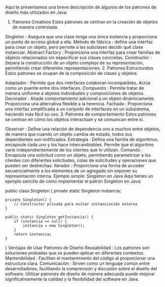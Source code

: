 
Aquí te presentamos una breve descripción de algunos de los patrones de diseño más utilizados en Java:

1. Patrones Creativos
Estos patrones se centran en la creación de objetos de manera controlada.

Singleton : Asegura que una clase tenga una única instancia y proporciona un punto de acceso global a ella.
Método de fábrica : define una interfaz para crear un objeto, pero permite a las subclases decidir qué clase instanciar.
Abstract Factory : Proporciona una interfaz para crear familias de objetos relacionados sin especificar sus clases concretas.
Constructor : Separa la construcción de un objeto complejo de su representación, permitiendo crear diferentes representaciones.
2. Patrones Estructurales
Estos patrones se ocupan de la composición de clases y objetos.

Adaptador : Permite que dos interfaces colaboran incompatibles. Actúa como un puente entre dos interfaces.
Compuesto : Permite tratar de manera uniforme a objetos individuales y composiciones de objetos.
Decorador : Añade comportamiento adicional a un objeto dinámicamente. Proporciona una alternativa flexible a la herencia.
Fachada : Proporciona una interfaz simplificada a un conjunto de interfaces en un subsistema, haciendo más fácil su uso.
3. Patrones de comportamiento
Estos patrones se centran en cómo los objetos interactúan y se comunican entre sí.

Observer : Define una relación de dependencia uno a muchos entre objetos, de manera que cuando un objeto cambia de estado, todos sus dependientes son notificados.
Estrategia : Defina una familia de algoritmos, encapsule cada uno y los hace intercambiables. Permite que el algoritmo varíe independientemente de los clientes que lo utilizan.
Comando : Encapsula una solicitud como un objeto, permitiendo parametrizar a los clientes con diferentes solicitudes, colas de solicitudes y operaciones que pueden ser deshechas.
Iterador : Proporciona una forma de acceder secuencialmente a los elementos de un agregado sin exponer su representación interna.
Ejemplo simple: Singleton en Java
Aquí tienes un ejemplo sencillo de cómo implementar el patrón Singleton en Java:

public class Singleton {
    private static Singleton instancia;

    private Singleton() {
        // Constructor privado para evitar instanciación externa
    }

    public static Singleton getInstancia() {
        if (instancia == null) {
            instancia = new Singleton();
        }
        return instancia;
    }
}
Ventajas de Usar Patrones de Diseño
Reusabilidad : Los patrones son soluciones probadas que se pueden aplicar en diferentes contextos.
Mantenibilidad : Facilitan el mantenimiento del código al proporcionar una estructura clara.
Comunicación : Sirven como un lenguaje común entre desarrolladores, facilitando la comprensión y discusión sobre el diseño del software.
Utilizar patrones de diseño de manera adecuada puede mejorar significativamente la calidad y la flexibilidad del software en Java.

